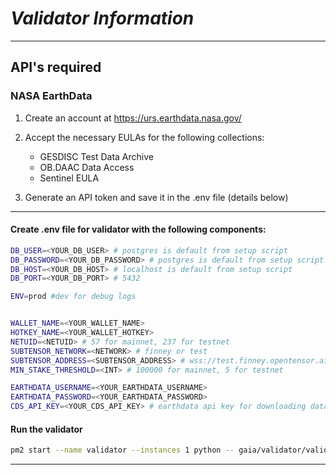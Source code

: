 # *Validator Information*

---


## **API's required**


### NASA EarthData
1. Create an account at https://urs.earthdata.nasa.gov/
2. Accept the necessary EULAs for the following collections:
    - GESDISC Test Data Archive 
    - OB.DAAC Data Access 
    - Sentinel EULA

3. Generate an API token and save it in the .env file (details below)

---

#### Create .env file for validator with the following components:
```bash
DB_USER=<YOUR_DB_USER> # postgres is default from setup script
DB_PASSWORD=<YOUR_DB_PASSWORD> # postgres is default from setup script
DB_HOST=<YOUR_DB_HOST> # localhost is default from setup script
DB_PORT=<YOUR_DB_PORT> # 5432

ENV=prod #dev for debug logs


WALLET_NAME=<YOUR_WALLET_NAME>
HOTKEY_NAME=<YOUR_WALLET_HOTKEY>
NETUID=<NETUID> # 57 for mainnet, 237 for testnet
SUBTENSOR_NETWORK=<NETWORK> # finney or test
SUBTENSOR_ADDRESS=<SUBTENSOR_ADDRESS> # wss://test.finney.opentensor.ai:443/ for testnet, wss://finney.opentensor.ai:443/ for mainnet
MIN_STAKE_THRESHOLD=<INT> # 100000 for mainnet, 5 for testnet

EARTHDATA_USERNAME=<YOUR_EARTHDATA_USERNAME> 
EARTHDATA_PASSWORD=<YOUR_EARTHDATA_PASSWORD>
CDS_API_KEY=<YOUR_CDS_API_KEY> # earthdata api key for downloading data from NASA
```

#### Run the validator
```bash
pm2 start --name validator --instances 1 python -- gaia/validator/validator.py 
```

---


